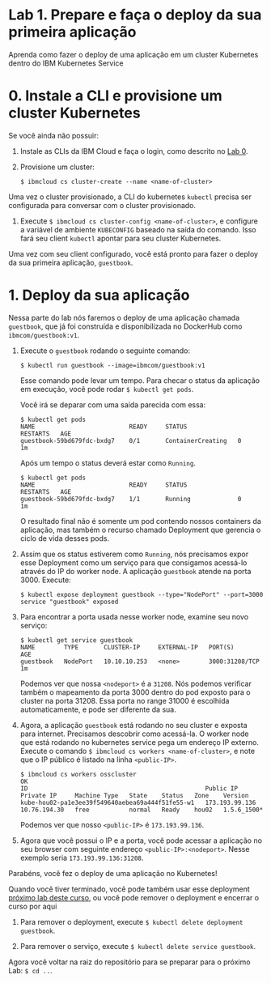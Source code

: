 # Lab 1. Prepare e faça o deploy da sua primeira aplicação

Aprenda como fazer o deploy de uma aplicação em um cluster Kubernetes dentro do IBM Kubernetes Service

# 0. Instale a CLI e provisione um cluster Kubernetes

Se você ainda não possuir:
1. Instale as CLIs da IBM Cloud e faça o login, como descrito no  [Lab 0](../Lab0/README.md).
2. Provisione um cluster:

   ```$ ibmcloud cs cluster-create --name <name-of-cluster>```

Uma vez o cluster provisionado, a CLI do kubernetes `kubectl` precisa ser configurada para conversar com o cluster provisionado.

1. Execute `$ ibmcloud cs cluster-config <name-of-cluster>`, e configure a variável de ambiente `KUBECONFIG`
   baseado na saída do comando. Isso fará seu client `kubectl` apontar para seu cluster Kubernetes.

Uma vez com seu client configurado, você está pronto para fazer o deploy da sua primeira aplicação, `guestbook`.

# 1. Deploy da sua aplicação

Nessa parte do lab nós faremos o deploy de uma aplicação chamada `guestbook`,
que já foi construída e disponibilizada no DockerHub como 
`ibmcom/guestbook:v1`.

1. Execute o `guestbook` rodando o seguinte comando:

   ```$ kubectl run guestbook --image=ibmcom/guestbook:v1```

   Esse comando pode levar um tempo. Para checar o status da aplicação em execução, 
você pode rodar  `$ kubectl get pods`.

   Você irá se deparar com uma saída parecida com essa:

   ```console
   $ kubectl get pods
   NAME                          READY     STATUS              RESTARTS   AGE
   guestbook-59bd679fdc-bxdg7    0/1       ContainerCreating   0          1m
   ```
   Após um tempo o status deverá estar como `Running`.
   
   ```console
   $ kubectl get pods
   NAME                          READY     STATUS              RESTARTS   AGE
   guestbook-59bd679fdc-bxdg7    1/1       Running             0          1m
   ```
   
   O resultado final não é somente um pod contendo nossos containers da aplicação, 
mas também o recurso chamado Deployment que gerencia o ciclo de vida desses pods.
 
   
3. Assim que os status estiverem como `Running`, nós precisamos expor esse Deployment
   como um serviço para que consigamos acessá-lo através do IP do worker node.
   A aplicação `guestbook` atende na porta 3000.  Execute:

   ```console
   $ kubectl expose deployment guestbook --type="NodePort" --port=3000
   service "guestbook" exposed
   ```

4. Para encontrar a porta usada nesse worker node, examine seu novo serviço: 

   ```console
   $ kubectl get service guestbook
   NAME        TYPE       CLUSTER-IP     EXTERNAL-IP   PORT(S)          AGE
   guestbook   NodePort   10.10.10.253   <none>        3000:31208/TCP   1m
   ```
   
   Podemos ver que nossa `<nodeport>` é a `31208`. Nós podemos verificar também o mapeamento da porta 3000
   dentro do pod exposto para o cluster na porta 31208. Essa porta no range 31000 é escolhida automaticamente, 
   e pode ser diferente da sua.

5. Agora, a aplicação `guestbook` está rodando no seu cluster e exposta para internet. Precisamos descobrir como acessá-la.
   O worker node que está rodando no kubernetes service pega um endereço IP externo.
   Execute o comando `$ ibmcloud cs workers <name-of-cluster>`, e note que o IP público é listado na linha `<public-IP>`.
   
   ```console
   $ ibmcloud cs workers osscluster
   OK
   ID                                                 Public IP        Private IP     Machine Type   State    Status   Zone    Version  
   kube-hou02-pa1e3ee39f549640aebea69a444f51fe55-w1   173.193.99.136   10.76.194.30   free           normal   Ready    hou02   1.5.6_1500*
   ```
   
   Podemos ver que nosso `<public-IP>` é `173.193.99.136`.
   
6. Agora que você possui o IP e a porta, você pode acessar a aplicação no seu browser com seguinte endereço
  `<public-IP>:<nodeport>`. Nesse exemplo seria `173.193.99.136:31208`.
   
Parabéns, você fez o deploy de uma aplicação no Kubernetes!

Quando você tiver terminado, você pode também usar esse deployment
[próximo lab deste curso](../Lab2/README.md), ou você pode remover o deployment e encerrar o curso por aqui

  1. Para remover o deployment, execute `$ kubectl delete deployment guestbook`.

  2. Para remover o serviço, execute  `$ kubectl delete service guestbook`.

Agora você voltar na raiz do repositório para se preparar para o próximo Lab: `$ cd ..`.
